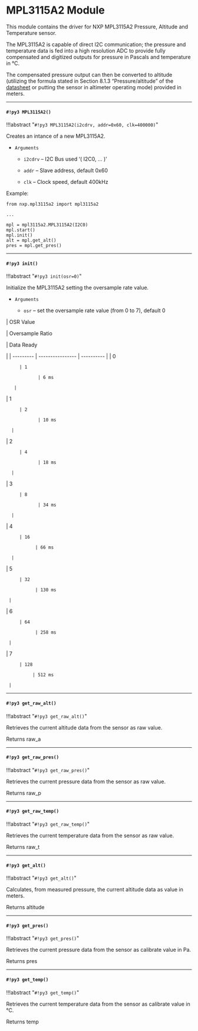 # MPL3115A2 Module

This module contains the driver for NXP MPL3115A2 Pressure, Altitude and Temperature sensor.

The MPL3115A2 is capable of direct I2C communication; the pressure and temperature data is fed into
a high resolution ADC to provide fully compensated and digitized outputs for pressure
in Pascals and temperature in °C.

The compensated pressure output can then be
converted to altitude (utilizing the formula stated in Section 8.1.3 “Pressure/altitude” of the [datasheet](http://www.nxp.com/assets/documents/data/en/data-sheets/MPL3115A2.pdf) or putting the sensor in altimeter operating mode)
provided in meters.


---
#### `#!py3 MPL3115A2()`

!!!abstract "`#!py3 MPL3115A2(i2cdrv, addr=0x60, clk=400000)`"

Creates an intance of a new MPL3115A2.


* ```Arguments```

    
    * ```i2cdrv``` – I2C Bus used ‘( I2C0, … )’


    * ```addr``` – Slave address, default 0x60


    * ```clk``` – Clock speed, default 400kHz


Example:

```
from nxp.mpl3115a2 import mpl3115a2

...

mpl = mpl3115a2.MPL3115A2(I2C0)
mpl.start()
mpl.init()
alt = mpl.get_alt()
pres = mpl.get_pres()
```


---
#### `#!py3 init()`

!!!abstract "`#!py3 init(osr=0)`"

Initialize the MPL3115A2 setting the oversample rate value.


* ```Arguments```

    
    * ```osr``` – set the oversample rate value (from 0 to 7), default 0


| OSR Value

 | Oversample Ratio

 | Data Ready

 |
| --------- | ---------------- | ---------- |
| 0

         | 1

                | 6 ms

       |
| 1

         | 2

                | 10 ms

      |
| 2

         | 4

                | 18 ms

      |
| 3

         | 8

                | 34 ms

      |
| 4

         | 16

               | 66 ms

      |
| 5

         | 32

               | 130 ms

     |
| 6

         | 64

               | 258 ms

     |
| 7

         | 128

              | 512 ms

     |

---
#### `#!py3 get_raw_alt()`

!!!abstract "`#!py3 get_raw_alt()`"

Retrieves the current altitude data from the sensor as raw value.

Returns raw_a


---
#### `#!py3 get_raw_pres()`

!!!abstract "`#!py3 get_raw_pres()`"

Retrieves the current pressure data from the sensor as raw value.

Returns raw_p


---
#### `#!py3 get_raw_temp()`

!!!abstract "`#!py3 get_raw_temp()`"

Retrieves the current temperature data from the sensor as raw value.

Returns raw_t


---
#### `#!py3 get_alt()`

!!!abstract "`#!py3 get_alt()`"

Calculates, from measured pressure, the current altitude data as value in meters.

Returns altitude


---
#### `#!py3 get_pres()`

!!!abstract "`#!py3 get_pres()`"

Retrieves the current pressure data from the sensor as calibrate value in Pa.

Returns pres


---
#### `#!py3 get_temp()`

!!!abstract "`#!py3 get_temp()`"

Retrieves the current temperature data from the sensor as calibrate value in °C.

Returns temp
